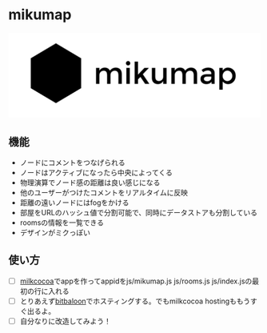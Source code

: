 # mikumap

![](./img/logo.png)

## 機能
- ノードにコメントをつなげられる
- ノードはアクティブになったら中央によってくる
- 物理演算でノード感の距離は良い感じになる
- 他のユーザーがつけたコメントをリアルタイムに反映
- 距離の遠いノードにはfogをかける
- 部屋をURLのハッシュ値で分割可能で、同時にデータストアも分割している
- roomsの情報を一覧できる
- デザインがミクっぽい

## 使い方
- [ ] [milkcocoa](mlkcca.com)でappを作ってappidをjs/mikumap.js js/rooms.js js/index.jsの最初の行に入れる
- [ ] とりあえず[bitbaloon](https://www.bitballoon.com/)でホスティングする。でもmilkcocoa hostingももうすぐ出るよ。
- [ ] 自分なりに改造してみよう！
